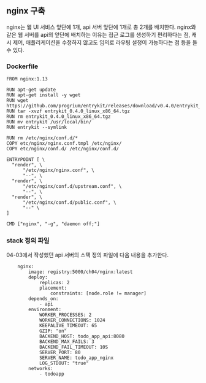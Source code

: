 ## nginx 구축
nginx는 웹 UI 서비스 앞단에 1개, api 서버 앞단에 1개로 총 2개를 배치한다. nginx와 같은 웹 서버를 api의 앞단에 배치하는 이유는 접근 로그를 생성하기 편리하다는 점,
캐시 제어, 애플리케이션을 수정하지 않고도 임의로 라우팅 설정이 가능하다는 점 등을 들 수 있다.

### Dockerfile
```
FROM nginx:1.13

RUN apt-get update
RUN apt-get install -y wget
RUN wget https://github.com/progrium/entrykit/releases/download/v0.4.0/entrykit_0.4.0_linux_x86_64.tgz
RUN tar -xvzf entrykit_0.4.0_linux_x86_64.tgz
RUN rm entrykit_0.4.0_linux_x86_64.tgz
RUN mv entrykit /usr/local/bin/
RUN entrykit --symlink

RUN rm /etc/nginx/conf.d/*
COPY etc/nginx/nginx.conf.tmpl /etc/nginx/
COPY etc/nginx/conf.d/ /etc/nginx/conf.d/

ENTRYPOINT [ \
  "render", \
      "/etc/nginx/nginx.conf", \
      "--", \
  "render", \
      "/etc/nginx/conf.d/upstream.conf", \
      "--", \
  "render", \
      "/etc/nginx/conf.d/public.conf", \
      "--" \
]

CMD ["nginx", "-g", "daemon off;"]
```

### stack 정의 파일
04-03에서 작성했던 api 서버의 스택 정의 파일에 다음 내용을 추가한다.
```
	nginx:
		image: registry:5000/ch04/nginx:latest
		deploy:
			replicas: 2
			placement:
				constraints: [node.role != manager]
		depends_on:
			- api
		environment:
			WORKER_PROCESSES: 2
			WORKER_CONNECTIONS: 1024
			KEEPALIVE_TIMEOUT: 65
			GZIP: "on"
			BACKEND_HOST: todo_app_api:8080
			BACKEND_MAX_FAILS: 3
			BACKEND_FAIL_TIMEOUT: 10S
			SERVER_PORT: 80
			SERVER_NAME: todo_app_nginx
			LOG_STDOUT: "true"
		networks:
			- todoapp
```
